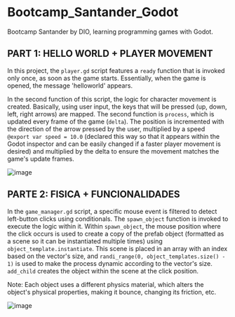# Bootcamp_Santander_Godot
Bootcamp Santander by DIO, learning programming games with Godot.


## PART 1: HELLO WORLD + PLAYER MOVEMENT

In this project, the `player.gd` script features a `ready` function that is invoked only once, as soon as the game starts. Essentially, when the game is opened, the message 'helloworld' appears.

In the second function of this script, the logic for character movement is created. Basically, using user input, the keys that will be pressed (up, down, left, right arrows) are mapped. The second function is `process`, which is updated every frame of the game (`delta`). The position is incremented with the direction of the arrow pressed by the user, multiplied by a speed `@export var speed = 10.0` (declared this way so that it appears within the Godot inspector and can be easily changed if a faster player movement is desired) and multiplied by the delta to ensure the movement matches the game's update frames.

![image](https://github.com/user-attachments/assets/db7e11fd-f998-4b1d-942e-4d55cca1cab6)


## PARTE 2: FISICA + FUNCIONALIDADES
In the `game_manager.gd` script, a specific mouse event is filtered to detect left-button clicks using conditionals. The `spawn_object` function is invoked to execute the logic within it. Within `spawn_object`, the mouse position where the click occurs is used to create a copy of the prefab object (formatted as a scene so it can be instantiated multiple times) using `object_template.instantiate`. This scene is placed in an array with an index based on the vector's size, and `randi_range(0, object_templates.size() - 1)` is used to make the process dynamic according to the vector's size. `add_child` creates the object within the scene at the click position.

Note: Each object uses a different physics material, which alters the object's physical properties, making it bounce, changing its friction, etc.

![image](https://github.com/user-attachments/assets/a2a840a4-9533-48f2-9413-0bb44970c21e)
